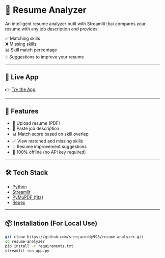 # 🧠 Resume Analyzer

An intelligent resume analyzer built with Streamlit that compares your resume with any job description and provides:

✅ Matching skills  
❌ Missing skills  
📊 Skill match percentage  
💡 Suggestions to improve your resume

---

## 🚀 Live App

👉 [Try the App](https://resume-analyzer-2knaj7wwrj7x5evmiyruum.streamlit.app/)

---

## 📌 Features

- 📄 Upload resume (PDF)
- 📝 Paste job description
- 📊 Match score based on skill overlap
- ✅ View matched and missing skills
- 💡 Resume improvement suggestions
- 🧠 100% offline (no API key required)

---

## 🛠 Tech Stack

- [Python](https://www.python.org/)
- [Streamlit](https://streamlit.io/)
- [PyMuPDF (fitz)](https://github.com/pymupdf/PyMuPDF)
- [Regex](https://docs.python.org/3/library/re.html)

---

## 📦 Installation (For Local Use)

```bash
git clone https://github.com/sreejareddy993/resume-analyzer.git
cd resume-analyzer
pip install -r requirements.txt
streamlit run app.py

